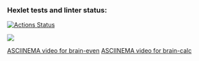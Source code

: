 ### Hexlet tests and linter status:
[![Actions Status](https://github.com/wail-hexlet/frontend-project-44/workflows/hexlet-check/badge.svg)](https://github.com/wail-hexlet/frontend-project-44/actions)

<a href="https://codeclimate.com/github/wail-hexlet/frontend-project-44/maintainability"><img src="https://api.codeclimate.com/v1/badges/365e979fcf305b5d86e8/maintainability" /></a>

<a href="https://asciinema.org/a/OF5NaUs8fUmdCXi5tWfHxXunr">ASCIINEMA video for brain-even</a>
<a href="https://asciinema.org/a/vAq41CG8eWV6DG8nxhAUHhkYH">ASCIINEMA video for brain-calc</a>

